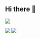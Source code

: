 ## Hi there 👋

<!--
**silbull/silbull** is a ✨ _special_ ✨ repository because its `README.md` (this file) appears on your GitHub profile.

Here are some ideas to get you started:

- 🔭 I’m currently working on ...
- 🌱 I’m currently learning ...
- 👯 I’m looking to collaborate on ...
- 🤔 I’m looking for help with ...
- 💬 Ask me about ...
- 📫 How to reach me: ...
- 😄 Pronouns: ...
- ⚡ Fun fact: ...
-->
[![](	https://img.shields.io/badge/HomePage-111275?style=for-the-badge&logo=vercel&logoColor=white)](https://miyawakitomoya.com/)


![](https://github-readme-stats.vercel.app/api?username=silbull&show_icons=true&theme=tokyonight&hide=stars&hide_border=true&hide_rank=true)
![](https://github-readme-stats.vercel.app/api/top-langs/?username=silbull&hide=jupyter%20notebook,assembly,html&layout=compact&theme=tokyonight&hide_border=true)
